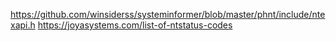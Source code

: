 https://github.com/winsiderss/systeminformer/blob/master/phnt/include/ntexapi.h
https://joyasystems.com/list-of-ntstatus-codes
